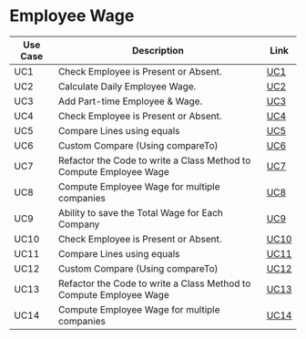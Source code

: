 # Employee Wage


| Use Case | Description | Link |
|----------|-------------|------|
| UC1 | Check Employee is Present or Absent. | [UC1](https://github.com/aDHIxx/EmployeeWage/blob/UC1_Check_Employee_Present_Or_Absent/employeeWage/src/employeeWageComp.java) |
| UC2 | Calculate Daily Employee Wage. | [UC2](https://github.com/aDHIxx/EmployeeWage/blob/UC2_Calc_Daily_Emloyee_Wage/employeeWage/src/employeeWageComp.java) |
| UC3 | Add Part-time Employee & Wage. | [UC3](https://github.com/aDHIxx/EmployeeWage/blob/UC3_Calculate_PartTime_FullTime_Wage/employeeWage/src/employeeWageComp.java) |
| UC4 | Check Employee is Present or Absent. | [UC4](https://github.com/aDHIxx/EmployeeWage/blob/UC4_UC3_Using_Switch_Case/employeeWage/src/employeeWageComp.java) |
| UC5 | Compare Lines using equals | [UC5](https://github.com/aDHIxx/EmployeeWage/blob/UC5_Employee_FullTime_PartTime_Monthly_Employee_Wage/employeeWage/src/employeeWageComp.java) |
| UC6 | Custom Compare (Using compareTo) | [UC6](https://github.com/aDHIxx/EmployeeWage/blob/UC6_Monthly_Wage_Until_Max_Working_Days_or_Hours/employeeWage/src/employeeWageComp.java) |
| UC7 | Refactor the Code to write a Class Method to Compute Employee Wage| [UC7](https://github.com/aDHIxx/EmployeeWage/tree/UC7_Refactor_to_Class_Method_To_Compute_Employee_Wage) |
| UC8 | Compute Employee Wage for multiple companies| [UC8](https://github.com/aDHIxx/EmployeeWage/tree/UC8_Compute_Employee_Wage_For_Multiple_Companies) |
| UC9 | Ability to save the Total Wage for Each Company | [UC9](https://github.com/aDHIxx/EmployeeWage/tree/UC9_Save_Total_Wage_For_Each_Company) |
| UC10 | Check Employee is Present or Absent. | [UC10](https://github.com/aDHIxx/EmployeeWage/tree/UC10_Manage_Employee_Wage_Of_Multiple_Companies) |
| UC11 | Compare Lines using equals | [UC11](https://github.com/aDHIxx/EmployeeWage/tree/UC_11_Interface_Approach_Manage_Employee_Wage_of_Multiple_Companies) |
| UC12 | Custom Compare (Using compareTo) | [UC12](https://github.com/aDHIxx/EmployeeWage/tree/UC12_Refactor_to_ArrayList_to_Manage_Employee_Wage) |
| UC13| Refactor the Code to write a Class Method to Compute Employee Wage| [UC13](https://github.com/aDHIxx/EmployeeWage/tree/UC13_Store_Daily_And_Total_Wage) |
| UC14 | Compute Employee Wage for multiple companies| [UC14](https://github.com/aDHIxx/EmployeeWage/tree/UC14_Total_Wage_When_Queried) |